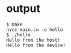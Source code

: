 # output

```
$ make
nvcc main.cu -o hello
$ ./hello 
Hello from the host!
Hello from the device!
```
